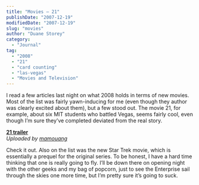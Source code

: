 ```yaml
---
title: "Movies – 21"
publishDate: "2007-12-19"
modifiedDate: "2007-12-19"
slug: "movies"
author: "Duane Storey"
category:
  - "Journal"
tag:
  - "2008"
  - "21"
  - "card counting"
  - "las-vegas"
  - "Movies and Television"
---
```


I read a few articles last night on what 2008 holds in terms of new movies. Most of the list was fairly yawn-inducing for me (even though they author was clearly excited about them), but a few stood out. The movie 21, for example, about six MIT students who battled Vegas, seems fairly cool, even though I’m sure they’ve completed deviated from the real story.

  
**[21 trailer](http://www.dailymotion.com/video/x3i2wh_21-trailer_shortfilms)**  
*Uploaded by [mamouang](http://www.dailymotion.com/mamouang)*

Check it out. Also on the list was the new Star Trek movie, which is essentially a prequel for the original series. To be honest, I have a hard time thinking that one is really going to fly. I’ll be down there on opening night with the other geeks and my bag of popcorn, just to see the Enterprise sail through the skies one more time, but I’m pretty sure it’s going to suck.
